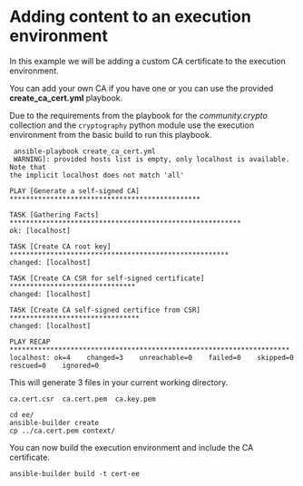 # Adding content to an execution environment

In this example we will be adding a custom CA certificate to the execution environment.

You can add your own CA if you have one or you can use the provided __create_ca_cert.yml__
playbook.

Due to the requirements from the playbook for the _community.crypto_ collection and
the `cryptography` python module use the execution environment from the basic build
to run this playbook.

```console
 ansible-playbook create_ca_cert.yml
 WARNING]: provided hosts list is empty, only localhost is available. Note that
the implicit localhost does not match 'all'

PLAY [Generate a self-signed CA] ***********************************************

TASK [Gathering Facts] *********************************************************
ok: [localhost]

TASK [Create CA root key] ******************************************************
changed: [localhost]

TASK [Create CA CSR for self-signed certificate] *******************************
changed: [localhost]

TASK [Create CA self-signed certifice from CSR] ********************************
changed: [localhost]

PLAY RECAP *********************************************************************
localhost: ok=4    changed=3    unreachable=0    failed=0    skipped=0    rescued=0    ignored=0
```

This will generate 3 files in your current working directory.

```console
ca.cert.csr  ca.cert.pem  ca.key.pem
```

```console
cd ee/
ansible-builder create
cp ../ca.cert.pem context/
```

You can now build the execution environment and include the CA certificate.

```console
ansible-builder build -t cert-ee
```
